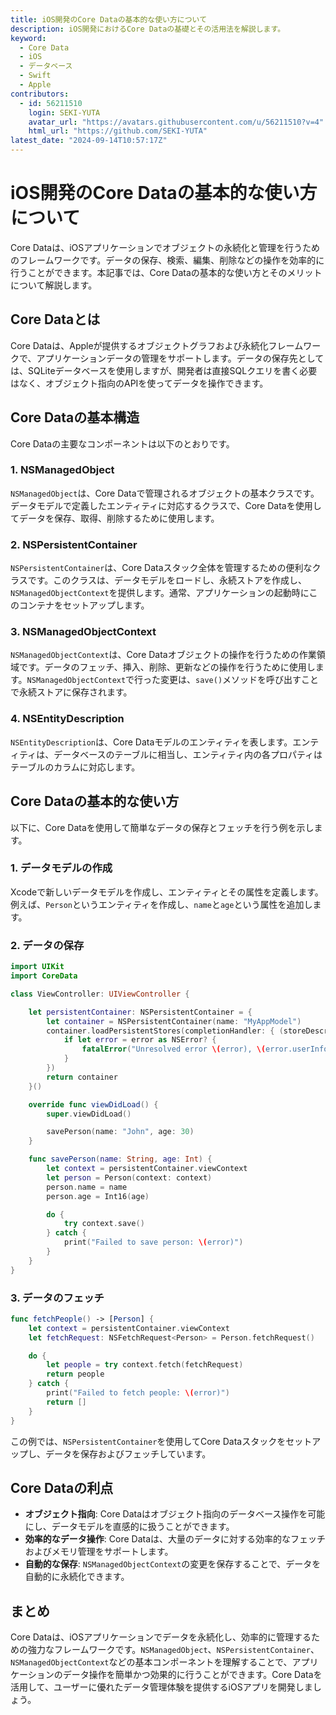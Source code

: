 ```yaml
---
title: iOS開発のCore Dataの基本的な使い方について
description: iOS開発におけるCore Dataの基礎とその活用法を解説します。
keyword:
  - Core Data
  - iOS
  - データベース
  - Swift
  - Apple
contributors:
  - id: 56211510
    login: SEKI-YUTA
    avatar_url: "https://avatars.githubusercontent.com/u/56211510?v=4"
    html_url: "https://github.com/SEKI-YUTA"
latest_date: "2024-09-14T10:57:17Z"
---
```


# iOS開発のCore Dataの基本的な使い方について

Core Dataは、iOSアプリケーションでオブジェクトの永続化と管理を行うためのフレームワークです。データの保存、検索、編集、削除などの操作を効率的に行うことができます。本記事では、Core Dataの基本的な使い方とそのメリットについて解説します。

## Core Dataとは

Core Dataは、Appleが提供するオブジェクトグラフおよび永続化フレームワークで、アプリケーションデータの管理をサポートします。データの保存先としては、SQLiteデータベースを使用しますが、開発者は直接SQLクエリを書く必要はなく、オブジェクト指向のAPIを使ってデータを操作できます。

## Core Dataの基本構造

Core Dataの主要なコンポーネントは以下のとおりです。

### 1. NSManagedObject

`NSManagedObject`は、Core Dataで管理されるオブジェクトの基本クラスです。データモデルで定義したエンティティに対応するクラスで、Core Dataを使用してデータを保存、取得、削除するために使用します。

### 2. NSPersistentContainer

`NSPersistentContainer`は、Core Dataスタック全体を管理するための便利なクラスです。このクラスは、データモデルをロードし、永続ストアを作成し、`NSManagedObjectContext`を提供します。通常、アプリケーションの起動時にこのコンテナをセットアップします。

### 3. NSManagedObjectContext

`NSManagedObjectContext`は、Core Dataオブジェクトの操作を行うための作業領域です。データのフェッチ、挿入、削除、更新などの操作を行うために使用します。`NSManagedObjectContext`で行った変更は、`save()`メソッドを呼び出すことで永続ストアに保存されます。

### 4. NSEntityDescription

`NSEntityDescription`は、Core Dataモデルのエンティティを表します。エンティティは、データベースのテーブルに相当し、エンティティ内の各プロパティはテーブルのカラムに対応します。

## Core Dataの基本的な使い方

以下に、Core Dataを使用して簡単なデータの保存とフェッチを行う例を示します。

### 1. データモデルの作成

Xcodeで新しいデータモデルを作成し、エンティティとその属性を定義します。例えば、`Person`というエンティティを作成し、`name`と`age`という属性を追加します。

### 2. データの保存

```swift
import UIKit
import CoreData

class ViewController: UIViewController {

    let persistentContainer: NSPersistentContainer = {
        let container = NSPersistentContainer(name: "MyAppModel")
        container.loadPersistentStores(completionHandler: { (storeDescription, error) in
            if let error = error as NSError? {
                fatalError("Unresolved error \(error), \(error.userInfo)")
            }
        })
        return container
    }()

    override func viewDidLoad() {
        super.viewDidLoad()

        savePerson(name: "John", age: 30)
    }

    func savePerson(name: String, age: Int) {
        let context = persistentContainer.viewContext
        let person = Person(context: context)
        person.name = name
        person.age = Int16(age)

        do {
            try context.save()
        } catch {
            print("Failed to save person: \(error)")
        }
    }
}
```

### 3. データのフェッチ

```swift
func fetchPeople() -> [Person] {
    let context = persistentContainer.viewContext
    let fetchRequest: NSFetchRequest<Person> = Person.fetchRequest()

    do {
        let people = try context.fetch(fetchRequest)
        return people
    } catch {
        print("Failed to fetch people: \(error)")
        return []
    }
}
```

この例では、`NSPersistentContainer`を使用してCore Dataスタックをセットアップし、データを保存およびフェッチしています。

## Core Dataの利点

- **オブジェクト指向**: Core Dataはオブジェクト指向のデータベース操作を可能にし、データモデルを直感的に扱うことができます。
- **効率的なデータ操作**: Core Dataは、大量のデータに対する効率的なフェッチおよびメモリ管理をサポートします。
- **自動的な保存**: `NSManagedObjectContext`の変更を保存することで、データを自動的に永続化できます。

## まとめ

Core Dataは、iOSアプリケーションでデータを永続化し、効率的に管理するための強力なフレームワークです。`NSManagedObject`、`NSPersistentContainer`、`NSManagedObjectContext`などの基本コンポーネントを理解することで、アプリケーションのデータ操作を簡単かつ効果的に行うことができます。Core Dataを活用して、ユーザーに優れたデータ管理体験を提供するiOSアプリを開発しましょう。
